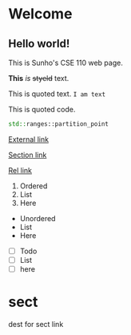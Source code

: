 # Welcome

## Hello world!

This is Sunho's CSE 110 web page.

**This** *is* ~~styeld~~ text.

This is quoted text.
`
I am text
`

This is quoted code.
```cpp
std::ranges::partition_point
```

[External link](https://www.youtube.com/watch?v=dQw4w9WgXcQ&ab_channel=RickAstley)

[Section link](#sect)

[Rel link](./README.md)

1. Ordered
2. List
3. Here

* Unordered
* List
* Here

- [ ] Todo
- [ ] List
- [ ] here

# sect

dest for sect link